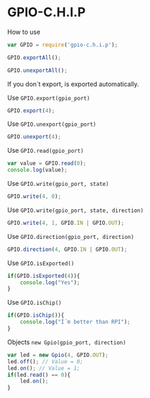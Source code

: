 # GPIO-C.H.I.P 

How to use

```javascript
var GPIO = require('gpio-c.h.i.p');

GPIO.exportAll();

GPIO.unexportAll();

```

If you don´t export, is exported automatically.

Use ```GPIO.export(gpio_port)```
```javascript
GPIO.export(4);
```

Use ```GPIO.unexport(gpio_port)```
```javascript
GPIO.unexport(4);
```

Use ```GPIO.read(gpio_port)```
```javascript
var value = GPIO.read(0);
console.log(value);
```

Use ```GPIO.write(gpio_port, state)```
```javascript
GPIO.write(4, 0);
```

Use ```GPIO.write(gpio_port, state, direction)```
```javascript
GPIO.write(4, 1, GPIO.IN | GPIO.OUT);
```

Use ```GPIO.direction(gpio_port, direction)```
```javascript
GPIO.direction(4, GPIO.IN |	GPIO.OUT);
```

Use ```GPIO.isExported()```
```javascript
if(GPIO.isExported(4)){
	console.log("Yes");
}
```

Use ```GPIO.isChip()```
```javascript
if(GPIO.isChip()){
	console.log("Í´m better than RPI");
}
```

Objects ```new Gpio(gpio_port, direction)```
```javascript
var led = new Gpio(4, GPIO.OUT);
led.off(); // Value = 0;
led.on(); // Value = 1;
if(led.read() == 0){
	led.on();
}
```